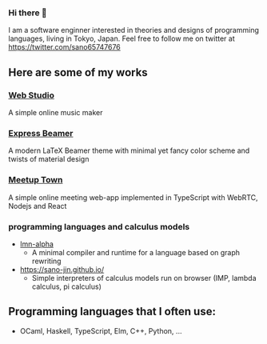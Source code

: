 ### Hi there 👋

<!--
**sano-jin/sano-jin** is a ✨ _special_ ✨ repository because its `README.md` (this file) appears on your GitHub profile.

Here are some ideas to get you started:

- 🔭 I’m currently working on ...
- 🌱 I’m currently learning ...
- 👯 I’m looking to collaborate on ...
- 🤔 I’m looking for help with ...
- 💬 Ask me about ...
- 📫 How to reach me: ...
- 😄 Pronouns: ...
- ⚡ Fun fact: ...
-->

I am a software enginner interested in theories and designs of programming languages, living in Tokyo, Japan.
Feel free to follow me on twitter at https://twitter.com/sano65747676

## Here are some of my works
### [Web Studio](https://github.com/sano-jin/web-studio)
A simple online music maker

### [Express Beamer](https://github.com/sano-jin/express-beamer)
A modern LaTeX Beamer theme with minimal yet fancy color scheme and twists of material design

### [Meetup Town](https://github.com/sano-jin/meetup-town)
A simple online meeting web-app implemented in TypeScript with WebRTC, Nodejs and React

### programming languages and calculus models
- [lmn-alpha](https://github.com/sano-jin/lmn-alpha)
  - A minimal compiler and runtime for a language based on graph rewriting
- https://sano-jin.github.io/
  - Simple interpreters of calculus models run on browser (IMP, lambda calculus, pi calculus)

## Programming languages that I often use:
- OCaml, Haskell, TypeScript, Elm, C++, Python, ...

